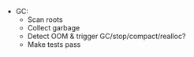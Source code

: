 * GC:
  - Scan roots
  - Collect garbage
  - Detect OOM & trigger GC/stop/compact/realloc?
  - Make tests pass
